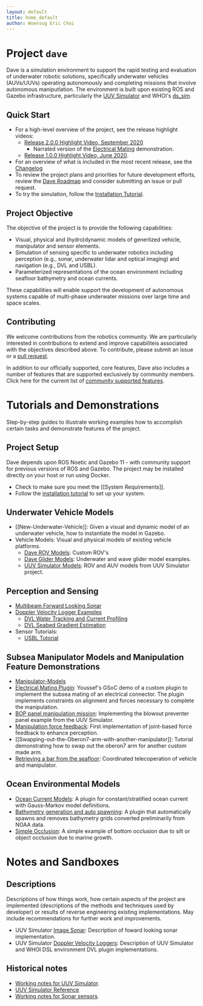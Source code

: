 ```yaml
---
layout: default
title: home_default
author: Woensug Eric Choi
---
```


# Project `dave`

Dave is a simulation environment to support the rapid testing and evaluation of underwater robotic solutions, specifically underwater vehicles (AUVs/UUVs) operating autonomously and completing missions that involve autonomous maniputlation.  The environment is built upon existing ROS and Gazebo infrastructure, particularly the [UUV Simulator](https://github.com/uuvsimulator/) and WHOI's [ds_sim](https://bitbucket.org/whoidsl/ds_sim/src/master/).

## Quick Start

* For a high-level overview of the project, see the release highlight videos:
    * [Release 2.0.0 Highlight Video, September 2020](https://vimeo.com/462024036)
        * Narrated version of the [Electrical Mating](https://vimeo.com/463124725) demonstration.
    * [Release 1.0.0 Highlight Video, June 2020](https://vimeo.com/426414758).
* For an overview of what is included in the most recent release, see the [Changelog](https://github.com/Field-Robotics-Lab/dave/blob/master/Changelog.md)
* To review the project plans and priorities for future development efforts, review the [Dave Roadmap](roadmap) and consider submitting an issue or pull request.
* To try the simulation, follow the [Installation Tutorial](Installation).

## Project Objective

The objective of the project is to provide the following capabilities:

* Visual, physical and (hydro)dynamic models of generlized vehicle, manipulator and sensor elements.
* Simulation of sensing specific to underwater robotics including perception (e.g., sonar, underwater lidar and optical imaging) and navigation (e.g., DVL and USBL).
* Parameterized representations of the ocean environment including seafloor bathymetry and ocean currents.

These capabilities will enable support the development of autonomous systems capable of multi-phase underwater missions over large time and space scales.

## Contributing

We welcome contributions from the robotics community. We are particularly interested in contributions to extend and improve capabiliteis associated with the objectives described above. To contribute, please submit an issue or a [pull request](https://github.com/Field-Robotics-Lab/dave/pulls).

In addition to our officially supported, core features, Dave also includes a number of features that are supported exclusively by community members. Click here for the current list of [community supported features](Community-Supported-Features).

# Tutorials and Demonstrations

Step-by-step guides to illustrate working examples how to accomplish certain tasks and demonstrate features of the project.

## Project Setup

Dave depends upon ROS Noetic and Gazebo 11 - with community support for previous versions of ROS and Gazebo.  The project may be installed directly on your host or run using Docker.

* Check to make sure you meet the [[System Requirements]].
* Follow the [installation tutorial](Installation) to set up your system.

## Underwater Vehicle Models

* [[New-Underwater-Vehicle]]: Given a visual and dynamic model of an underwater vehicle, how to instantiate the model in Gazebo.
* Vehicle Models: Visual and physical models of existing vehicle platforms.
    * [Dave ROV Models](vehicle_examples): Custom ROV's
    * [Dave Glider Models](Glider-Models): Underwater and wave glider model examples.
    * [UUV Simulator Models](uuv_sim_vehicles): ROV and AUV models from UUV Simulator project.

## Perception and Sensing

* [Multibeam Forward Looking Sonar](Multibeam-Forward-Looking-Sonar)
* [Doppler Velocity Logger Examples](whn_dvl_examples)
    * [DVL Water Tracking and Current Profiling](DVL-Water-Tracking)
    * [DVL Seabed Gradient Estimation](DVL-Seabed-Gradient)
* Sensor Tutorials:
    * [USBL Tutorial](usbl_tutorial)

## Subsea Manipulator Models and Manipulation Feature Demonstrations

* [Manipulator-Models](Manipulator-Models)
* [Electrical Mating Plugin](Electrical-Plug-Mating-Plugin): Youssef's GSoC demo of a custom plugin to implement the subsea mating of an electrical connector.  The plugin implements constraints on alignment and forces necessary to complete the manipulation.
* [BOP panel manipulation mission](BOP-Panel-Manipulation-Mission): Implementing the blowout preventer panel example from the UUV Simulator.
* [Manipulation force feedback](Manipulator-Force-Feedback): First implementation of joint-based force feedback to enhance perception.
* [[Swapping-out-the-Oberon7-arm-with-another-manipulator]]: Tutorial demonstrating how to swap out the oberon7 arm for another custom made arm.
* [Retrieving a bar from the seafloor](Teleop-Bar-Retrieval): Coordinated telecoperation of vehicle and manipulator.

## Ocean Environmental Models

* [Ocean Current Models](Ocean-Current):  A plugin for constant/stratified ocean current with Gauss-Markov model definitions.
* [Bathymetry generation and auto spawning](Bathymetry-Integration): A plugin that automatically spawns and removes bathymetry grids converted preliminarily from NOAA data.
* [Simple Occlusion](Occlusion): A simple example of bottom occlusion due to silt or object occlusion due to marine growth.


# Notes and Sandboxes

## Descriptions
Descriptions of how things work, how certain aspects of the project are implemented (descriptions of the methods and techniques used by developer) or results of reverse engineering existing implementations.  May include recommendations for further work and improvements.

* UUV Simulator [Image Sonar](image_sonar_description): Description of foward looking sonar implementation.
* UUV Simulator [Doppler Velocity Loggers](dvl_description): Description of UUV Simulator and WHOI DSL environment DVL plugin implementations.

## Historical notes

* [Working notes for UUV Simulator](Notes).
* [UUV Simulator Reference](uuv_simulator_reference)
* [Working notes for Sonar sensors](Sonar-Notes).






